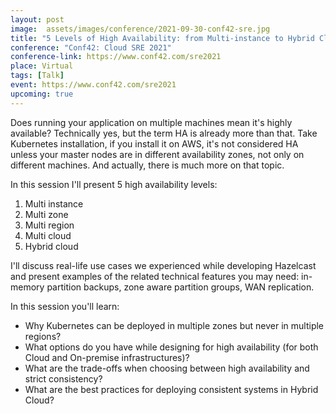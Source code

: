 ```yaml
---
layout: post
image:  assets/images/conference/2021-09-30-conf42-sre.jpg
title: "5 Levels of High Availability: from Multi-instance to Hybrid Cloud"
conference: "Conf42: Cloud SRE 2021"
conference-link: https://www.conf42.com/sre2021
place: Virtual
tags: [Talk]
event: https://www.conf42.com/sre2021
upcoming: true
---
```


Does running your application on multiple machines mean it's highly available? Technically yes, but the term HA is already more than that. Take Kubernetes installation, if you install it on AWS, it's not considered HA unless your master nodes are in different availability zones, not only on different machines. And actually, there is much more on that topic.

In this session I'll present 5 high availability levels:
1. Multi instance
2. Multi zone
3. Multi region
4. Multi cloud
5. Hybrid cloud

I'll discuss real-life use cases we experienced while developing Hazelcast and present examples of the related technical features you may need: in-memory partition backups, zone aware partition groups, WAN replication.

In this session you'll learn:
- Why Kubernetes can be deployed in multiple zones but never in multiple regions?
- What options do you have while designing for high availability (for both Cloud and On-premise infrastructures)?
- What are the trade-offs when choosing between high availability and strict consistency?
- What are the best practices for deploying consistent systems in Hybrid Cloud?
